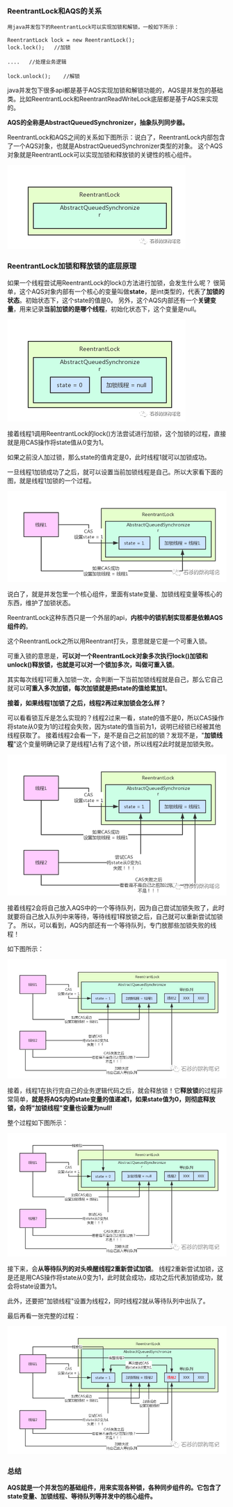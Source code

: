 ### ReentrantLock和AQS的关系

    用java并发包下的ReentrantLock可以实现加锁和解锁，一般如下所示：

```
ReentrantLock lock = new ReentrantLock();
lock.lock();   //加锁

....   //处理业务逻辑

lock.unlock();    //解锁
```

   java并发包下很多api都是基于AQS实现加锁和解锁功能的，AQS是并发包的基础类。比如ReentrantLock和ReentrantReadWriteLock底层都是基于AQS来实现的。
   
   **AQS的全称是AbstractQueuedSynchronizer，抽象队列同步器。**
   
   ReentrantLock和AQS之间的关系如下图所示：说白了，ReentrantLock内部包含了一个AQS对象，也就是AbstractQueuedSynchronizer类型的对象。
   这个AQS对象就是ReentrantLock可以实现加锁和释放锁的关键性的核心组件。
   
   ![ReentrantLock和AQS的关系](../image/201903290001.jpg) 
   
### ReentrantLock加锁和释放锁的底层原理

如果一个线程尝试用ReentrantLock的lock()方法进行加锁，会发生什么呢？
很简单，这个AQS对象内部有一个核心的变量叫做**state**，是int类型的，代表了**加锁的状态**。初始状态下，这个state的值是0。
另外，这个AQS内部还有一个**关键变量**，用来记录**当前加锁的是哪个线程**，初始化状态下，这个变量是null。

 ![AQS结构](../image/201903290002.jpg) 

接着线程1调用ReentrantLock的lock()方法尝试进行加锁，这个加锁的过程，直接就是用CAS操作将state值从0变为1。

如果之前没人加过锁，那么state的值肯定是0，此时线程1就可以加锁成功。

一旦线程1加锁成功了之后，就可以设置当前加锁线程是自己。所以大家看下面的图，就是线程1加锁的一个过程。

 ![ReentrantLock加锁过程](../image/201903290003.jpg) 
 
 说白了，就是并发包里一个核心组件，里面有state变量、加锁线程变量等核心的东西，维护了加锁状态。
 
 ReentrantLock这种东西只是一个外层的api，**内核中的锁机制实现都是依赖AQS组件的**。
 
 这个ReentrantLock之所以用Reentrant打头，意思就是它是一个可重入锁。
 
 可重入锁的意思是，**可以对一个ReentrantLock对象多次执行lock()加锁和unlock()释放锁，也就是可以对一个锁加多次，叫做可重入锁**。
 
 其实每次线程1可重入加锁一次，会判断一下当前加锁线程就是自己，那么它自己就可以**可重入多次加锁，每次加锁就是把state的值给累加1**。
 
 **接着，如果线程1加锁了之后，线程2再过来加锁会怎么样？**
 
 可以看看锁互斥是怎么实现的？线程2过来一看，state的值不是0，所以CAS操作将state从0变为1的过程会失败，因为state的值当前为1，说明已经锁已经被其他线程获取了。
 接着线程2会看一下，是不是自己之前加的锁？发现不是，"**加锁线程**"这个变量明确记录了是线程1占有了这个锁，所以线程2此时就是加锁失败。
 
  ![ReentrantLock互斥锁实现](../image/201903290004.jpg) 
  
  接着线程2会将自己放入AQS中的一个等待队列，因为自己尝试加锁失败了，此时就要将自己放入队列中来等待，等待线程1释放锁之后，自己就可以重新尝试加锁了。
  所以，可以看到，AQS内部还有一个等待队列，专门放那些加锁失败的线程！
  
  如下图所示：
  
  ![ReentrantLock等待队列](../image/201903290005.jpg) 
  
  接着，线程1在执行完自己的业务逻辑代码之后，就会释放锁！它**释放锁**的过程非常简单，**就是将AQS内的state变量的值递减1，如果state值为0，则彻底释放锁，会将"加锁线程"变量也设置为null!**
  
  整个过程如下图所示：
  
   ![ReentrantLock加锁整个过程](../image/201903290006.jpg) 
    
  接下来，会**从等待队列的对头唤醒线程2重新尝试加锁**。
  线程2重新尝试加锁，这是还是用CAS操作将state从0变为1，此时就会成功，成功之后代表加锁成功，就会将state设置为1。
  
  此外，还要把"加锁线程"设置为线程2，同时线程2就从等待队列中出队了。
  
  最后再看一张完整的过程：
  
   ![ReentrantLock加锁整个过程](../image/201903290007.jpg) 
      
      
### 总结

   **AQS就是一个并发包的基础组件，用来实现各种锁，各种同步组件的。它包含了state变量、加锁线程、等待队列等并发中的核心组件。**






